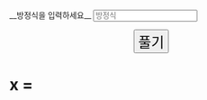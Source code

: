 <script src="https://cdn.jsdelivr.net/npm/nerdamer@0.7.16/nerdamer.core.js"></script>
<script src="https://cdn.jsdelivr.net/npm/nerdamer@0.7.16/Algebra.js"></script>
<script src="https://cdn.jsdelivr.net/npm/nerdamer@0.7.16/Calculus.js"></script>
<script src="https://cdn.jsdelivr.net/npm/nerdamer@0.7.16/Solve.js"></script>
<link href="https://stackpath.bootstrapcdn.com/bootstrap/4.1.3/css/bootstrap.min.css" rel="stylesheet" integrity="sha384-MCw98/SFnGE8fJT3GXwEOngsV7Zt27NXFoaoApmYm81iuXoPkFOJwJ8ERdknLPMO" crossorigin="anonymous">
__방정식을 입력하세요__

<input id="boxer" type="text" class="form-control" placeholder="방정식" aria-label="eq" aria-describedby="basic-addon1">
<p style="text-align:center;">
    <button class="btn" style="font-size:25px;" onclick="solve()">풀기</button>
    <h1 id="whatisX">x =</h1>
</p>

<script>
    function solve(){
        var data = document.getElementById('boxer').value;
        document.getElementById('whatisX').innerHTML = 'x = '+ nerdamer.solve(data,"x").toString().replace("/","÷").replace("[","").replace("]","");
    }
</script>
